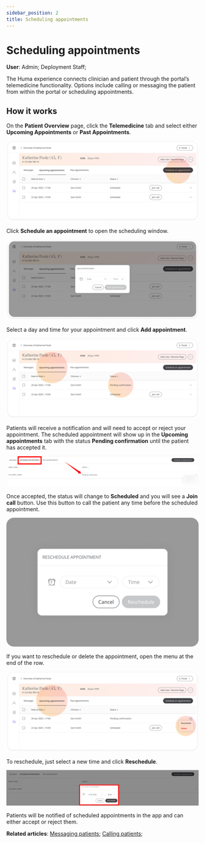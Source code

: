 ```yaml
---
sidebar_position: 2
title: Scheduling appointments 
---
```

# Scheduling appointments
**User**: Admin; Deployment Staff; 

The Huma experience connects clinician and patient through the portal’s telemedicine functionality. Options include calling or messaging the patient from within the portal or scheduling appointments.
## How it works​
On the **Patient Overview** page, click the **Telemedicine** tab and select either **Upcoming Appointments** or **Past Appointments**. 

![Appointments area](./assets/Scheduling01.png)

Click **Schedule an appointment** to open the scheduling window.

![Scheduling window](./assets/Scheduling02.png)

Select a day and time for your appointment and click **Add appointment**.

![Date time](./assets/Scheduling03.png)

Patients will receive a notification and will need to accept or reject your appointment. The scheduled appointment will show up in the **Upcoming appointments** tab with the status **Pending confirmation** until the patient has accepted it.

![Pending confirmation](./assets/Scheduling06.png)

Once accepted, the status will change to **Scheduled** and you will see a **Join call** button. Use this button to call the patient any time before the scheduled appointment.

![Scheduled appointment](./assets/Scheduling05.png)
 
If you want to reschedule or delete the appointment, open the menu at the end of the row.

![Delete appointment](./assets/Scheduling04.png)

To reschedule, just select a new time and click **Reschedule**.

![Reschedule appointment](./assets/Scheduling07.png)

Patients will be notified of scheduled appointments in the app and can either accept or reject them.

**Related articles**: [Messaging patients](https://github.com/huma-engineering/huma-docs/blob/5939f357ccecffb2aa6884313daf5020080ed244/data-collection/Clinician%20Portal/Telemedicine/Messaging%20patients.md); [Calling patients](https://github.com/huma-engineering/huma-docs/blob/f0d71999d4f00cd79650ff16fd89c13d01b28c42/data-collection/Clinician%20Portal/Telemedicine/Calling%20patients.md);
